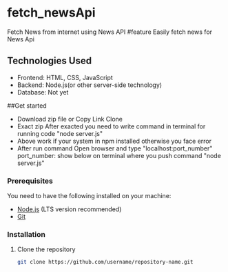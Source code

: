 # fetch_newsApi
Fetch News from internet using News API 
#feature
Easily fetch news for News Api
## Technologies Used
- Frontend: HTML, CSS, JavaScript
- Backend: Node.js(or other server-side technology)
- Database: Not yet

##Get started
 - Download zip file or Copy Link Clone
 - Exact zip After exacted you need to write command in terminal for running code "node server.js"
 - Above work if your system in npm installed otherwise you face error
 - After run command Open browser and type "localhost:port_number" port_number: show below on terminal where you push command "node server.js"

### Prerequisites

You need to have the following installed on your machine:
- [Node.js](https://nodejs.org/) (LTS version recommended)
- [Git](https://git-scm.com/)

### Installation

1. Clone the repository
   ```bash
   git clone https://github.com/username/repository-name.git
